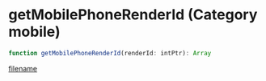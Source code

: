 # getMobilePhoneRenderId (Category mobile)

```js
function getMobilePhoneRenderId(renderId: intPtr): Array
```

[filename](getMobilePhoneRenderId_m.md ':include')